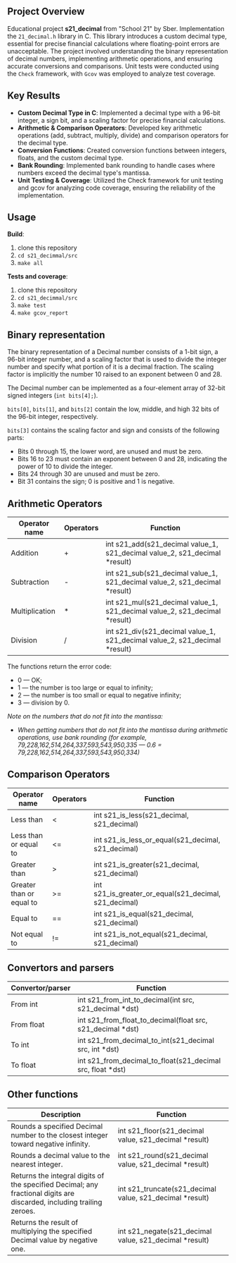 ## Project Overview

Educational project **s21_decimal** from "School 21" by Sber. Implementation the `21_decimal.h` library in C. This library introduces a custom decimal type, essential for precise financial calculations where floating-point errors are unacceptable. The project involved understanding the binary representation of decimal numbers, implementing arithmetic operations, and ensuring accurate conversions and comparisons. Unit tests were conducted using the `Check` framework, with `Gcov` was employed to analyze test coverage.

## Key Results

- **Custom Decimal Type in C**: Implemented a decimal type with a 96-bit integer, a sign bit, and a scaling factor for precise financial calculations.
- **Arithmetic & Comparison Operators**: Developed key arithmetic operations (add, subtract, multiply, divide) and comparison operators for the decimal type.
- **Conversion Functions**: Created conversion functions between integers, floats, and the custom decimal type.
- **Bank Rounding**: Implemented bank rounding to handle cases where numbers exceed the decimal type's mantissa.
- **Unit Testing & Coverage**: Utilized the Check framework for unit testing and gcov for analyzing code coverage, ensuring the reliability of the implementation.

## Usage

**Build**:

1. clone this repository
2. `cd s21_decimmal/src`
3. `make all`

**Tests and coverage**:

1. clone this repository
2. `cd s21_decimmal/src`
3. `make test`
4. `make gcov_report`

## Binary representation

The binary representation of a Decimal number consists of a 1-bit sign, a 96-bit integer number, and a scaling factor that is used to divide the integer number and specify what portion of it is a decimal fraction. The scaling factor is implicitly the number 10 raised to an exponent between 0 and 28.

The Decimal number can be implemented as a four-element array of 32-bit signed integers (`int bits[4];`).

`bits[0]`, `bits[1]`, and `bits[2]` contain the low, middle, and high 32 bits of the 96-bit integer, respectively.

`bits[3]` contains the scaling factor and sign and consists of the following parts:
- Bits 0 through 15, the lower word, are unused and must be zero.
- Bits 16 to 23 must contain an exponent between 0 and 28, indicating the power of 10 to divide the integer.
- Bits 24 through 30 are unused and must be zero.
- Bit 31 contains the sign; 0 is positive and 1 is negative.


## Arithmetic Operators

| Operator name  | Operators | Function                                                                   |
| -------------- | --------- | -------------------------------------------------------------------------- |
| Addition       | +         | int s21_add(s21_decimal value_1, s21_decimal value_2, s21_decimal *result) |
| Subtraction    | -         | int s21_sub(s21_decimal value_1, s21_decimal value_2, s21_decimal *result) |
| Multiplication | *         | int s21_mul(s21_decimal value_1, s21_decimal value_2, s21_decimal *result) |
| Division       | /         | int s21_div(s21_decimal value_1, s21_decimal value_2, s21_decimal *result) |

The functions return the error code:
- 0 — OK;
- 1 — the number is too large or equal to infinity;
- 2 — the number is too small or equal to negative infinity;
- 3 — division by 0.

*Note on the numbers that do not fit into the mantissa:*
- *When getting numbers that do not fit into the mantissa during arithmetic operations, use bank rounding (for example, 79,228,162,514,264,337,593,543,950,335 — 0.6 = 79,228,162,514,264,337,593,543,950,334)*

## Comparison Operators

| Operator name            | Operators | Function                                              |
| ------------------------ | --------- | ----------------------------------------------------- |
| Less than                | <         | int s21_is_less(s21_decimal, s21_decimal)             |
| Less than or equal to    | <=        | int s21_is_less_or_equal(s21_decimal, s21_decimal)    |
| Greater than             | >         | int s21_is_greater(s21_decimal, s21_decimal)          |
| Greater than or equal to | >=        | int s21_is_greater_or_equal(s21_decimal, s21_decimal) |
| Equal to                 | ==        | int s21_is_equal(s21_decimal, s21_decimal)            |
| Not equal to             | !=        | int s21_is_not_equal(s21_decimal, s21_decimal)        |

## Convertors and parsers

| Convertor/parser | Function                                                   |
| ---------------- | ---------------------------------------------------------- |
| From int         | int s21_from_int_to_decimal(int src, s21_decimal *dst)     |
| From float       | int s21_from_float_to_decimal(float src, s21_decimal *dst) |
| To int           | int s21_from_decimal_to_int(s21_decimal src, int *dst)     |
| To float         | int s21_from_decimal_to_float(s21_decimal src, float *dst) |


## Other functions

| Description                                                                                                           | Function                                                 |
| --------------------------------------------------------------------------------------------------------------------- | -------------------------------------------------------- |
| Rounds a specified Decimal number to the closest integer toward negative infinity.                                    | int s21_floor(s21_decimal value, s21_decimal *result)    |
| Rounds a decimal value to the nearest integer.                                                                        | int s21_round(s21_decimal value, s21_decimal *result)    |
| Returns the integral digits of the specified Decimal; any fractional digits are discarded, including trailing zeroes. | int s21_truncate(s21_decimal value, s21_decimal *result) |
| Returns the result of multiplying the specified Decimal value by negative one.                                        | int s21_negate(s21_decimal value, s21_decimal *result)   |

